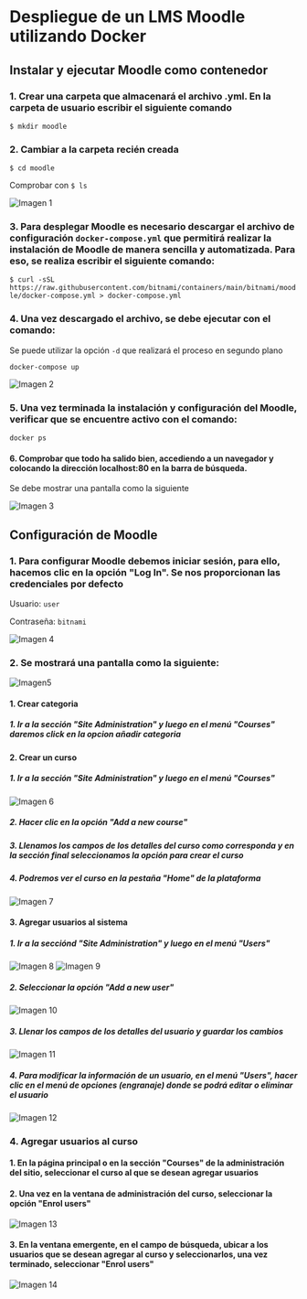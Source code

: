# Despliegue de un LMS Moodle utilizando Docker

## Instalar y ejecutar Moodle como contenedor

### 1. Crear una carpeta que almacenará el archivo .yml. En la carpeta de usuario escribir el siguiente comando

`$ mkdir moodle`

### 2. Cambiar a la carpeta recién creada

`$ cd moodle`

Comprobar con `$ ls`

![Imagen 1](img/img1.jpeg)

### 3. Para desplegar Moodle es necesario descargar el archivo de configuración `docker-compose.yml` que permitirá realizar la instalación de Moodle de manera sencilla y automatizada. Para eso, se realiza escribir el siguiente comando:

`$ curl -sSL https://raw.githubusercontent.com/bitnami/containers/main/bitnami/moodle/docker-compose.yml > docker-compose.yml`


### 4. Una vez descargado el archivo, se debe ejecutar con el comando:

Se puede utilizar la opción `-d` que realizará el proceso en segundo plano

`docker-compose up`

![Imagen 2](img/img2.jpeg)


### 5. Una vez terminada la instalación y configuración del Moodle, verificar que se encuentre activo con el comando:

`docker ps`


#### 6. Comprobar que todo ha salido bien, accediendo a un navegador y colocando la dirección localhost:80 en la barra de búsqueda.

Se debe mostrar una pantalla como la siguiente

![Imagen 3](img/img3.jpeg)


## Configuración de Moodle

### 1. Para configurar Moodle debemos iniciar sesión, para ello, hacemos clic en la opción "Log In". Se nos proporcionan las credenciales por defecto

Usuario: `user`

Contraseña: `bitnami`

![Imagen 4](img/img4.jpeg)

### 2. Se mostrará una pantalla como la siguiente:

![Imagen5](img/img5.jpeg)

#### 1. Crear categoria

##### 1. Ir a la sección "Site Administration" y luego en el menú "Courses" daremos click en la opcion añadir categoria 


#### 2. Crear un curso

##### 1. Ir a la sección "Site Administration" y luego en el menú "Courses"

![Imagen 6](img/img6.jpeg)

##### 2. Hacer clic en la opción "Add a new course"

##### 3. Llenamos los campos de los detalles del curso como corresponda y en la sección final seleccionamos la opción para crear el curso

##### 4. Podremos ver el curso en la pestaña "Home" de la plataforma

![Imagen 7](img/img7.jpeg)

#### 3. Agregar usuarios al sistema

##### 1. Ir a la secciónd "Site Administration" y luego en el menú "Users"
![Imagen 8](img/img8.jpeg)
![Imagen 9](img/img9.jpeg)

##### 2. Seleccionar la opción "Add a new user"

![Imagen 10](img/img10.jpeg)

##### 3. Llenar los campos de los detalles del usuario y guardar los cambios

![Imagen 11](img/img11.jpeg)

##### 4. Para modificar la información de un usuario, en el menú "Users", hacer clic en el menú de opciones (engranaje) donde se podrá editar o eliminar el usuario

![Imagen 12](img/img12.jpeg)

### 4. Agregar usuarios al curso

#### 1. En la página principal o en la sección "Courses" de la administración del sitio, seleccionar el curso al que se desean agregar usuarios

#### 2. Una vez en la ventana de administración del curso, seleccionar la opción "Enrol users"

![Imagen 13](img/img13.jpeg)

#### 3. En la ventana emergente, en el campo de búsqueda, ubicar a los usuarios que se desean agregar al curso y seleccionarlos, una vez terminado, seleccionar "Enrol users"

![Imagen 14](img/img14.jpeg)

